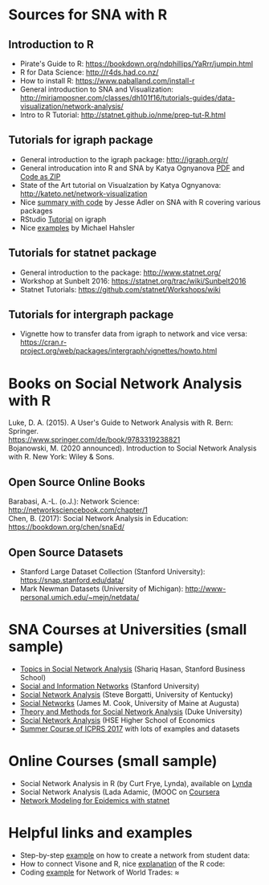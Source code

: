 # Sources for SNA with R

## Introduction to R
* Pirate's Guide to R: https://bookdown.org/ndphillips/YaRrr/jumpin.html
* R for Data Science: http://r4ds.had.co.nz/
* How to install R: https://www.paballand.com/install-r
* General introduction to SNA and Visualization: http://miriamposner.com/classes/dh101f16/tutorials-guides/data-visualization/network-analysis/
* Intro to R Tutorial: http://statnet.github.io/nme/prep-tut-R.html

## Tutorials for igraph package
* General introduction to the igraph package: http://igraph.org/r/
* General introducation into R and SNA by Katya Ognyanova [PDF](https://kateto.net/wp-content/uploads/2018/03/R%20for%20Networks%20Workshop%20-%20Ognyanova%20-%202018.pdf) and [Code as ZIP](https://kateto.net/wp-content/uploads/2018/03/ruworkshop.zip)
* State of the Art tutorial on Visualzation by Katya Ognyanova: http://kateto.net/network-visualization
* Nice [summary with code](https://www.jessesadler.com/post/network-analysis-with-r/) by Jesse Adler on SNA with R covering various packages
* RStudio [Tutorial](https://rstudio-pubs-static.s3.amazonaws.com/74248_3bd99f966ed94a91b36d39d8f21e3dc3.html) on igraph 
* Nice [examples](http://michael.hahsler.net/SMU/LearnROnYourOwn/code/igraph.html) by Michael Hahsler


## Tutorials for statnet package
* General introduction to the package: http://www.statnet.org/
* Workshop at Sunbelt 2016: https://statnet.org/trac/wiki/Sunbelt2016
* Statnet Tutorials: https://github.com/statnet/Workshops/wiki

## Tutorials for intergraph package
* Vignette how to transfer data from igraph to network and vice versa: https://cran.r-project.org/web/packages/intergraph/vignettes/howto.html

# Books on Social Network Analysis with R
Luke, D. A. (2015). A User's Guide to Network Analysis with R. Bern: Springer.  
https://www.springer.com/de/book/9783319238821  
Bojanowski, M. (2020 announced). Introduction to Social Network Analysis with R. New York: Wiley & Sons.

## Open Source Online Books
Barabasi, A.-L. (o.J.): Network Science: http://networksciencebook.com/chapter/1  
Chen, B. (2017): Social Network Analysis in Education: https://bookdown.org/chen/snaEd/

## Open Source Datasets
* Stanford Large Dataset Collection (Stanford University): https://snap.stanford.edu/data/
* Mark Newman Datasets (University of Michigan): http://www-personal.umich.edu/~mejn/netdata/


# SNA Courses at Universities (small sample)
* [Topics in Social Network Analysis](https://usablestrategy.org/2017/04/04/topics-in-social-network-analysis-phd-syllabus/) (Shariq Hasan, Stanford Business School)
* [Social and Information Networks](http://web.stanford.edu/class/cs224w/) (Stanford University) 
* [Social Network Analysis](http://web.stanford.edu/class/cs224w/) (Steve Borgatti, University of Kentucky)
* [Social Networks](http://web.stanford.edu/class/cs224w/) (James M. Cook, University of Maine at Augusta)
* [Theory and Methods for Social Network Analysis](http://web.stanford.edu/class/cs224w/) (Duke University)
* [Social Network Analysis](http://web.stanford.edu/class/cs224w/) (HSE Higher School of Economics
* [Summer Course of ICPRS 2017](https://github.com/jdwilson4/Network-Analysis-I) with lots of examples and datasets

# Online Courses (small sample)
* Social Network Analysis in R (by Curt Frye, Lynda), available on [Lynda](https://www.lynda.com/course-tutorials/Social-Network-Analysis-Using-R/508872-2.html)
* Social Network Analysis (Lada Adamic, (MOOC on [Coursera](http://ai.umich.edu/portfolio/social-network-analysis/)
* [Network Modeling for Epidemics with statnet](http://statnet.github.io/nme/index.html) 

# Helpful links and examples
* Step-by-step [example](https://learn.canvas.net/courses/1176/pages/5-dot-2-exercise-visualization-of-discussion-interactions) on how to create a network from student data: 
* How to connect Visone and R, nice [explanation](http://visone.info/wiki/index.php?title=R_console_(tutorial)&oldid=887) of the R code: 
* Coding [example](http://visone.info/wiki/index.php?title=R_console_(tutorial)&oldid=887) for Network of World Trades: ≈

